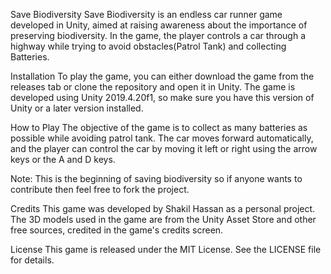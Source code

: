 Save Biodiversity
Save Biodiversity is an endless car runner game developed in Unity, aimed at raising awareness about the importance of preserving biodiversity. In the game, the player controls a car through a highway while trying to avoid obstacles(Patrol Tank) and collecting Batteries. 

Installation
To play the game, you can either download the game from the releases tab or clone the repository and open it in Unity. The game is developed using Unity 2019.4.20f1, so make sure you have this version of Unity or a later version installed.

How to Play
The objective of the game is to collect as many batteries as possible while avoiding patrol tank. The car moves forward automatically, and the player can control the car by moving it left or right using the arrow keys or the A and D keys. 

Note: This is the beginning of saving biodiversity so if anyone wants to contribute then feel free to fork the project.

Credits
This game was developed by Shakil Hassan as a personal project. The 3D models used in the game are from the Unity Asset Store and other free sources, credited in the game's credits screen.

License
This game is released under the MIT License. See the LICENSE file for details.
